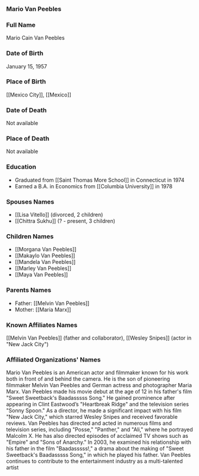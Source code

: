 ### Mario Van Peebles

### Full Name

Mario Cain Van Peebles

### Date of Birth

January 15, 1957

### Place of Birth

[[Mexico City]], [[Mexico]]

### Date of Death

Not available

### Place of Death

Not available

### Education

- Graduated from [[Saint Thomas More School]] in Connecticut in 1974
- Earned a B.A. in Economics from [[Columbia University]] in 1978
### Spouses Names

- [[Lisa Vitello]] (divorced, 2 children)
- [[Chittra Sukhu]] (? - present, 3 children)
### Children Names

- [[Morgana Van Peebles]]
- [[Makaylo Van Peebles]]
- [[Mandela Van Peebles]]
- [[Marley Van Peebles]]
- [[Maya Van Peebles]]

### Parents Names

- Father: [[Melvin Van Peebles]]
- Mother: [[Maria Marx]]

### Known Affiliates Names

[[Melvin Van Peebles]] (father and collaborator), [[Wesley Snipes]] (actor in "New Jack City")

### Affiliated Organizations' Names

Mario Van Peebles is an American actor and filmmaker known for his work both in front of and behind the camera. He is the son of pioneering filmmaker Melvin Van Peebles and German actress and photographer Maria Marx. Van Peebles made his movie debut at the age of 12 in his father's film "Sweet Sweetback's Baadasssss Song." He gained prominence after appearing in Clint Eastwood’s "Heartbreak Ridge" and the television series "Sonny Spoon." As a director, he made a significant impact with his film "New Jack City," which starred Wesley Snipes and received favorable reviews. Van Peebles has directed and acted in numerous films and television series, including "Posse," "Panther," and "Ali," where he portrayed Malcolm X. He has also directed episodes of acclaimed TV shows such as "Empire" and "Sons of Anarchy." In 2003, he examined his relationship with his father in the film "Baadasssss!," a drama about the making of "Sweet Sweetback's Baadasssss Song," in which he played his father. Van Peebles continues to contribute to the entertainment industry as a multi-talented artist